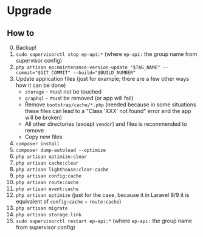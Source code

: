 # Upgrade

## How to

0. Backup!
1. `sudo supervisorctl stop ep-api:*` (where `ep-api:` the group name from supervisor config)
2. `php artisan ep:maintenance-version-update "$TAG_NAME" --commit="$GIT_COMMIT" --build="$BUILD_NUMBER"`
3. Update application files (just for example; there are a few other ways how it can be done)
    * `storage` - must not be touched
    * `graphql` - must be removed (or app will fail)
    * Remove `bootstrap/cache/*.php` (needed because in some situations these files can lead to a "Class 'XXX' not found" error and the app will be broken)
    * All other directories (except `vendor`) and files is recommended to remove
    * Copy new files
4. `composer install`
5. `composer dump-autoload --optimize`
6. `php artisan optimize:clear`
7. `php artisan cache:clear`
8. `php artisan lighthouse:clear-cache`
9. `php artisan config:cache`
10. `php artisan route:cache`
11. `php artisan event:cache`
12. `php artisan optimize` (just for the case, because it in Laravel 8/9 it is equivalent of `config:cache` + `route:cache`)
13. `php artisan migrate`
14. `php artisan storage:link`
15. `sudo supervisorctl restart ep-api:*` (where `ep-api:` the group name from supervisor config)
